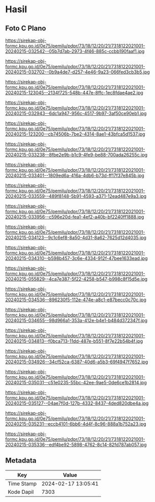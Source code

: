# Hasil

## Foto C Plano

https://sirekap-obj-formc.kpu.go.id/0e75/pemilu/pdpr/73/18/12/20/21/7318122021001-20240215-032542--05b7d7ab-2973-4f46-885c-ccbb190faaf1.jpg

https://sirekap-obj-formc.kpu.go.id/0e75/pemilu/pdpr/73/18/12/20/21/7318122021001-20240215-032702--0b9a4de7-d257-4e46-9a23-066fed3cb3b5.jpg

https://sirekap-obj-formc.kpu.go.id/0e75/pemilu/pdpr/73/18/12/20/21/7318122021001-20240215-123045--2134f725-548b-447e-8ffc-1ec8fdae4ae2.jpg

https://sirekap-obj-formc.kpu.go.id/0e75/pemilu/pdpr/73/18/12/20/21/7318122021001-20240215-032943--6dc1a947-956c-4517-9b97-3af50ce90eb1.jpg

https://sirekap-obj-formc.kpu.go.id/0e75/pemilu/pdpr/73/18/12/20/21/7318122021001-20240215-123200--cb74506b-7be2-4314-8ae1-43bfca5d1537.jpg

https://sirekap-obj-formc.kpu.go.id/0e75/pemilu/pdpr/73/18/12/20/21/7318122021001-20240215-033238--8fbe2e9b-b1c9-4fe9-be88-700ada26255c.jpg

https://sirekap-obj-formc.kpu.go.id/0e75/pemilu/pdpr/73/18/12/20/21/7318122021001-20240215-033401--1809ed6a-416a-4db6-b73d-ff17f37e845b.jpg

https://sirekap-obj-formc.kpu.go.id/0e75/pemilu/pdpr/73/18/12/20/21/7318122021001-20240215-033559--489f8148-5b91-4593-a371-12ead487e9a3.jpg

https://sirekap-obj-formc.kpu.go.id/0e75/pemilu/pdpr/73/18/12/20/21/7318122021001-20240215-033956--c596e20d-fea1-4ef2-a40b-bf2240ff1888.jpg

https://sirekap-obj-formc.kpu.go.id/0e75/pemilu/pdpr/73/18/12/20/21/7318122021001-20240215-034123--9c1c6ef8-8a50-4d31-8a62-7625d12d4035.jpg

https://sirekap-obj-formc.kpu.go.id/0e75/pemilu/pdpr/73/18/12/20/21/7318122021001-20240215-034310--b598b457-3c6e-4334-912f-47bee1633ead.jpg

https://sirekap-obj-formc.kpu.go.id/0e75/pemilu/pdpr/73/18/12/20/21/7318122021001-20240215-055829--4ca7e387-5f22-4258-b547-b998c8f15d5e.jpg

https://sirekap-obj-formc.kpu.go.id/0e75/pemilu/pdpr/73/18/12/20/21/7318122021001-20240215-034536--896230f5-112e-474e-a8c1-e87becc0c70c.jpg

https://sirekap-obj-formc.kpu.go.id/0e75/pemilu/pdpr/73/18/12/20/21/7318122021001-20240215-034655--98d966a1-353a-412e-b4e1-b484d372347f.jpg

https://sirekap-obj-formc.kpu.go.id/0e75/pemilu/pdpr/73/18/12/20/21/7318122021001-20240215-034813--f0bca713-11dd-487e-b551-8f7e22b54b4f.jpg

https://sirekap-obj-formc.kpu.go.id/0e75/pemilu/pdpr/73/18/12/20/21/7318122021001-20240215-034926--34cf52ca-6387-40d6-a5b3-69f4947f7652.jpg

https://sirekap-obj-formc.kpu.go.id/0e75/pemilu/pdpr/73/18/12/20/21/7318122021001-20240215-035031--c51e0235-55bc-42ee-9ae5-0de6ce1b2814.jpg

https://sirekap-obj-formc.kpu.go.id/0e75/pemilu/pdpr/73/18/12/20/21/7318122021001-20240215-035127--04ae7f0d-127b-4332-8437-4ded820dbe4a.jpg

https://sirekap-obj-formc.kpu.go.id/0e75/pemilu/pdpr/73/18/12/20/21/7318122021001-20240215-035231--eccb4101-6bb6-4d4f-8c96-888a1b752a23.jpg

https://sirekap-obj-formc.kpu.go.id/0e75/pemilu/pdpr/73/18/12/20/21/7318122021001-20240215-035336--edf4be92-5898-4762-8c14-82fd787ab057.jpg


## Metadata

| Key        | Value               |
| ---------- | ------------------- |
| Time Stamp | 2024-02-17 13:05:41 |
| Kode Dapil | 7303                |



